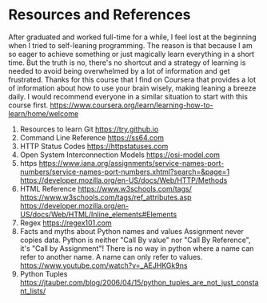 # Resources and References

After graduated and worked full-time for a while, I feel lost at the beginning when I tried to self-leaning programming. The reason is that because I am so eager to achieve something or just magically learn everything in a short time. But the truth is no, there's no shortcut and a strategy of learning is needed to avoid being overwhelmed by a lot of information and get frustrated. Thanks for this course that I find on Coursera that provides a lot of information about how to use your brain wisely, making leaning a breeze daily.
I would recommend everyone in a similar situation to start with this course first.
    https://www.coursera.org/learn/learning-how-to-learn/home/welcome

1.  Resources to learn Git
    https://try.github.io
2. Command Line Reference
    https://ss64.com
3. HTTP Status Codes
    https://httpstatuses.com
4. Open System Interconnection Models
    https://osi-model.com
5. https
    https://www.iana.org/assignments/service-names-port-numbers/service-names-port-numbers.xhtml?search=&page=1
    https://developer.mozilla.org/en-US/docs/Web/HTTP/Methods
6. HTML Reference
    https://www.w3schools.com/tags/
    https://www.w3schools.com/tags/ref_attributes.asp
    https://developer.mozilla.org/en-US/docs/Web/HTML/Inline_elements#Elements
7. Regex
    https://regex101.com
8. Facts and myths about Python names and values
    Assignment never copies data.
    Python is neither "Call By value" nor "Call By Reference", it's "Call by Assignment"!
    There is no way in python where a name can refer to another name. A name can only refer to values.
    https://www.youtube.com/watch?v=_AEJHKGk9ns
9. Python Tuples
    https://jtauber.com/blog/2006/04/15/python_tuples_are_not_just_constant_lists/

